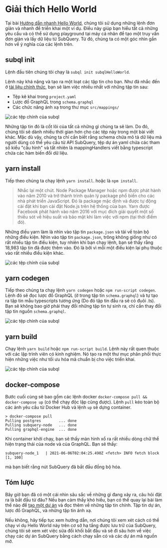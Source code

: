 # Giải thích Hello World

Tại bài [Hướng dẫn nhanh Hello World](helloworld-localhost.md), chúng tôi sử dụng những lệnh đơn giản và nhanh để triển khai một ví dụ. Điều này giúp bạn hiểu tất cả những yêu cầu và có thể sử dụng playground tại máy cá nhân để tạo một truy vấn đơn giản và lấy dữ liệu từ SubQuery. Từ đó, chúng ta có một góc nhìn gần hơn về ý nghĩa của các lệnh trên.

## subql init

Lệnh đầu tiên chúng tôi chạy là `subql init subqlHelloWorld`.

Lệnh này khá nặng và tạo ra một loạt các tập tin cho bạn. Như đã nhắc đến ở [tài liệu chính thức](quickstart.md#configure-and-build-the-starter-project), bạn sẽ làm việc nhiều nhất với những tập tin sau:

- Tệp kê khai trong `project.yaml`
- Lược đồ GraphQL trong `schema.graphql`
- Các chức năng ánh xạ trong thư mục `src/mappings/`

![các tệp chính của subql](/assets/img/main_subql_files.png)

Những tập tin đó là cốt lõi của tất cả những gì chúng ta sẽ làm. Do đó, chúng tôi sẽ dành nhiều thời gian hơn cho các tệp này trong một bài viết khác. Mặc dù vậy, chúng ta chỉ cần biết rằng schema chứa mô tả dữ liệu mà người dùng có thể yêu cầu từ API SubQuery, tệp dự án yaml chứa các tham số kiểu "cấu hình" và tất nhiên là mappingHandlers viết bằng typescript chứa các hàm biến đổi dữ liệu.

## yarn install

Tiếp theo chúng ta chạy lệnh `yarn install`. hoặc là `npm install`.

> Nhắc lại một chút. Node Package Manager hoặc npm được phát hành vào năm 2010 và trở thành trình quản lý package phổ biến cho các nhà phát triển JavaScript. Đó là package mặc định và được tự động cài đặt khi bạn cài đặt Node.js trên hệ thống của bạn. Yarn được Facebook phát hành vào năm 2016 với mục đích giải quyết một số thiếu sót về hiệu suất và bảo mật khi làm việc với npm (tại thời điểm đó).

Những điều yarn làm là nhìn vào tập tin `package.json` và tải về toàn bộ những điều kiện. Nhìn vào tập tin `package.json`, trông không giống như có rất nhiều tập tin điều kiện, tuy nhiên khi bạn chạy lệnh, bạn sẽ thấy rằng 18,983 tập tin đã được thêm vào. Đó là bởi vì mỗi một điều kiện lại phụ thuộc vào rất nhiều điều kiện khác.

![các tệp chính của subql](/assets/img/dependencies.png)

## yarn codegen

Tiếp theo chúng ta chạy lệnh `yarn codegen` hoặc `npm run-script codegen`. Lệnh đó sẽ đọc lược đồ GraphQL (ở trong tập tin `schema.graphql`) và tự tạo ra tập tin mẫu typescripts tương ứng (Do đó tập tin đầu ra sẽ có đuôi .ts). Bạn sẽ không bao giờ phải thay đổi những tập tin tự sinh ra, chỉ cần thay đổi tập tin nguồn `schema.graphql`.

![các tệp chính của subql](/assets/img/typescript.png)

## yarn build

Chạy lệnh `yarn build` hoặc `npm run-script build`. Lệnh này rất quen thuộc với các lập trình viên có kinh nghiệm. Nó tạo ra một thư mục phân phối thực hiện những việc như tối ưu hóa mã chuẩn bị cho việc triển khai.

![các tệp chính của subql](/assets/img/distribution_folder.png)

## docker-compose

Bước cuối cùng sẽ bao gồm các lệnh docker `docker-compose pull && docker-compose up` (có thể chạy độc lập cũng được). Lệnh `pull` kéo toàn bộ các ảnh yêu cầu từ Docker Hub và lệnh `up` sẽ dựng container.

```shell
> docker-compose pull
Pulling postgres        ... done
Pulling subquery-node   ... done
Pulling graphql-engine  ... done
```

Khi container khởi chạy, bạn sẽ thấy màn hình xổ ra rất nhiều dòng chữ thể hiện trạng thái của node và của GraphQL. Bạn sẽ thấy:

```
subquery-node_1   | 2021-06-06T02:04:25.490Z <fetch> INFO fetch block [1, 100]
```

mà bạn biết rằng nút SubQuery đã bắt đầu đồng bộ hóa.

## Tóm lược

Bây giờ bạn đã có một cái nhìn sâu sắc về những gì đang xảy ra, câu hỏi đặt ra là bắt đầu từ đâu? Nếu bạn cảm thấy khó hiểu, bạn có thể quay lại bài làm thế nào để [tạo một dự án](../create/introduction.md) và đọc thêm về những tập tin chính. Tập tin dự án, lược đồ GraphQL, và những tập tin ánh xạ.

Nếu không, hãy tiếp tục xem hướng dẫn, nơi chúng tôi xem xét cách có thể chạy ví dụ Hello World này trên cơ sở hạ tầng được lưu trữ của SubQuery, chúng tôi sẽ xem xét việc sửa đổi khối bắt đầu và sẽ đi sâu hơn về việc chạy các dự án SubQuery bằng cách chạy sẵn có và các dự án mã nguồn mở.
